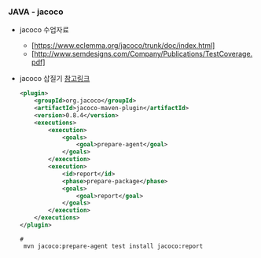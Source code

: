 
### JAVA - jacoco 
- jacoco 수업자료
    - [https://www.eclemma.org/jacoco/trunk/doc/index.html]
    - [http://www.semdesigns.com/Company/Publications/TestCoverage.pdf]


- jacoco 삽질기 [참고링크](https://medium.com/@karlrombauts/setting-up-unit-testing-for-java-in-vs-code-with-maven-3dc75579122f)
    ```xml
    <plugin>
        <groupId>org.jacoco</groupId>
        <artifactId>jacoco-maven-plugin</artifactId>
        <version>0.8.4</version>
        <executions>
            <execution>
                <goals>
                    <goal>prepare-agent</goal>
                </goals>
            </execution>
            <execution>
                <id>report</id>
                <phase>prepare-package</phase>
                <goals>
                    <goal>report</goal>
                </goals>
            </execution>
        </executions>
    </plugin>

    ```
    ```shell
    # 
     mvn jacoco:prepare-agent test install jacoco:report
    ```